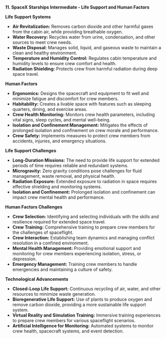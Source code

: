 **11. SpaceX Starships Intermediate - Life Support and Human Factors**

**Life Support Systems**

* **Air Revitalization:** Removes carbon dioxide and other harmful gases from the cabin air, while providing breathable oxygen.
* **Water Recovery:** Recycles water from urine, condensation, and other sources to meet crew needs.
* **Waste Disposal:** Manages solid, liquid, and gaseous waste to maintain a clean and healthy environment.
* **Temperature and Humidity Control:** Regulates cabin temperature and humidity levels to ensure crew comfort and health.
* **Radiation Shielding:** Protects crew from harmful radiation during deep space travel.

**Human Factors**

* **Ergonomics:** Designs the spacecraft and equipment to fit well and minimize fatigue and discomfort for crew members.
* **Habitability:** Creates a livable space with features such as sleeping quarters, dining, and exercise areas.
* **Crew Health Monitoring:** Monitors crew health parameters, including vital signs, sleep cycles, and mental well-being.
* **Isolation and Confinement Management:** Mitigates the effects of prolonged isolation and confinement on crew morale and performance.
* **Crew Safety:** Implements measures to protect crew members from accidents, injuries, and emergency situations.

**Life Support Challenges**

* **Long-Duration Missions:** The need to provide life support for extended periods of time requires reliable and redundant systems.
* **Microgravity:** Zero gravity conditions pose challenges for fluid management, waste removal, and physical health.
* **Radiation Exposure:** Extended exposure to radiation in space requires effective shielding and monitoring systems.
* **Isolation and Confinement:** Prolonged isolation and confinement can impact crew mental health and performance.

**Human Factors Challenges**

* **Crew Selection:** Identifying and selecting individuals with the skills and resilience required for extended space travel.
* **Crew Training:** Comprehensive training to prepare crew members for the challenges of spaceflight.
* **Crew Interaction:** Establishing team dynamics and managing conflict resolution in a confined environment.
* **Mental Health Management:** Providing emotional support and monitoring for crew members experiencing isolation, stress, or depression.
* **Emergency Management:** Training crew members to handle emergencies and maintaining a culture of safety.

**Technological Advancements**

* **Closed-Loop Life Support:** Continuous recycling of air, water, and other resources to minimize waste generation.
* **Bioregenerative Life Support:** Use of plants to produce oxygen and remove carbon dioxide, providing a more sustainable life support system.
* **Virtual Reality and Simulation Training:** Immersive training experiences to prepare crew members for various spaceflight scenarios.
* **Artificial Intelligence for Monitoring:** Automated systems to monitor crew health, spacecraft systems, and event detection.
